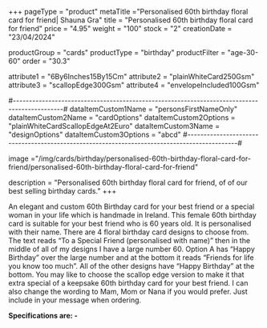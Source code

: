 +++
pageType = "product"
metaTitle ="Personalised 60th birthday floral card for friend| Shauna Gra"
title = "Personalised 60th birthday floral card for friend"
price = "4.95"
weight = "100"
stock = "2"
creationDate = "23/04/2024"

productGroup = "cards"
productType = "birthday"
productFilter = "age-30-60"
order = "30.3"

attribute1 = "6By6Inches15By15Cm" 
attribute2 = "plainWhiteCard250Gsm" 
attribute3 = "scallopEdge300Gsm" 
attribute4 = "envelopeIncluded100Gsm"

#---------------------------------------------------------------------------------------------#
dataItemCustom1Name = "personsFirstNameOnly"
dataItemCustom2Name = "cardOptions"
dataItemCustom2Options = "plainWhiteCardScallopEdgeAt2Euro"
dataItemCustom3Name = "designOptions"
dataItemCustom3Options = "abcd"
#---------------------------------------------------------------------------------------------#

image ="/img/cards/birthday/personalised-60th-birthday-floral-card-for-friend/personalised-60th-birthday-floral-card-for-friend"

description = "Personalised 60th birthday floral card for friend, of of our best selling birthday cards."
+++

An elegant and custom 60th Birthday card for your best friend or a special woman in your life which is handmade in Ireland. This female 60th birthday card is suitable for your best friend who is 60 years old. It is personalised with their name. There are 4 floral birthday card designs to choose from. The text reads “To a Special Friend (personalised with name)” then in the middle of all of my designs I have a large number 60. Option A has “Happy Birthday” over the large number and at the bottom it reads “Friends for life you know too much”. All of the other designs have “Happy Birthday” at the bottom.
You may like to choose the scallop edge version to make it that extra special of a keepsake 60th birthday card for your best friend.
I can also change the wording to Mam, Mom or Nana if you would prefer. Just include in your message when ordering.

**Specifications are: -**
